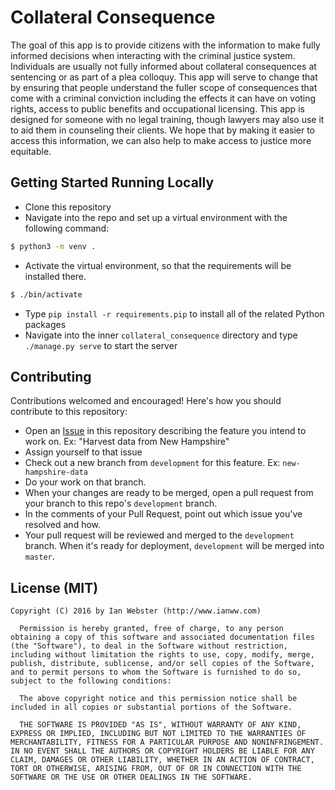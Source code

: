 # Collateral Consequence

The goal of this app is to provide citizens with the information to make fully informed decisions when interacting with the criminal justice system. 
Individuals are usually not fully informed about collateral consequences at sentencing or as part of a plea colloquy.
This app will serve to change that by ensuring that people understand the fuller scope of consequences that come with a criminal conviction including the effects it can have on voting rights, access to public benefits and occupational licensing.
This app is designed for someone with no legal training, though lawyers may also use it to aid them in counseling their clients.
We hope that by making it easier to access this information, we can also help to make access to justice more equitable.

## Getting Started Running Locally

- Clone this repository
- Navigate into the repo and set up a virtual environment with the following command:

```bash
$ python3 -m venv .
```

- Activate the virtual environment, so that the requirements will be installed there.

```bash
$ ./bin/activate
```

- Type `pip install -r requirements.pip` to install all of the related Python packages
- Navigate into the inner `collateral_consequence` directory and type `./manage.py serve` to start the server

## Contributing

Contributions welcomed and encouraged! Here's how you should contribute to this repository:

- Open an [Issue](https://github.com/StayWokeOrg/collateral-consequence/issues) in this repository describing the feature you intend to work on. Ex: "Harvest data from New Hampshire"
- Assign yourself to that issue
- Check out a new branch from `development` for this feature. Ex: `new-hampshire-data`
- Do your work on that branch.
- When your changes are ready to be merged, open a pull request from your branch to this repo's `development` branch.
- In the comments of your Pull Request, point out which issue you've resolved and how.
- Your pull request will be reviewed and merged to the `development` branch. When it's ready for deployment, `development` will be merged into `master`.

## License (MIT)

```
Copyright (C) 2016 by Ian Webster (http://www.ianww.com)

  Permission is hereby granted, free of charge, to any person obtaining a copy of this software and associated documentation files (the "Software"), to deal in the Software without restriction, including without limitation the rights to use, copy, modify, merge, publish, distribute, sublicense, and/or sell copies of the Software, and to permit persons to whom the Software is furnished to do so, subject to the following conditions:

  The above copyright notice and this permission notice shall be included in all copies or substantial portions of the Software.

  THE SOFTWARE IS PROVIDED "AS IS", WITHOUT WARRANTY OF ANY KIND, EXPRESS OR IMPLIED, INCLUDING BUT NOT LIMITED TO THE WARRANTIES OF MERCHANTABILITY, FITNESS FOR A PARTICULAR PURPOSE AND NONINFRINGEMENT. IN NO EVENT SHALL THE AUTHORS OR COPYRIGHT HOLDERS BE LIABLE FOR ANY CLAIM, DAMAGES OR OTHER LIABILITY, WHETHER IN AN ACTION OF CONTRACT, TORT OR OTHERWISE, ARISING FROM, OUT OF OR IN CONNECTION WITH THE SOFTWARE OR THE USE OR OTHER DEALINGS IN THE SOFTWARE.
```
